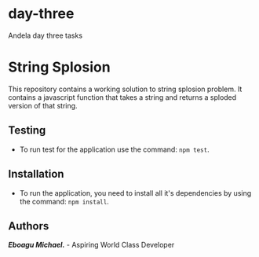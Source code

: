 # day-three
Andela day three tasks

# String Splosion
This repository contains a working solution to string splosion problem. 
It contains a javascript function that takes a string and returns a sploded version of that string.

## Testing
- To run test for the application use the command: `npm test`.

## Installation
- To run the application, you need to install all it's dependencies by using the command: `npm install`.

## Authors
***Eboagu Michael.*** - Aspiring World Class Developer 
